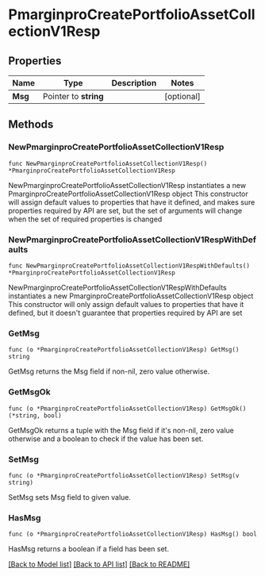 # PmarginproCreatePortfolioAssetCollectionV1Resp

## Properties

Name | Type | Description | Notes
------------ | ------------- | ------------- | -------------
**Msg** | Pointer to **string** |  | [optional] 

## Methods

### NewPmarginproCreatePortfolioAssetCollectionV1Resp

`func NewPmarginproCreatePortfolioAssetCollectionV1Resp() *PmarginproCreatePortfolioAssetCollectionV1Resp`

NewPmarginproCreatePortfolioAssetCollectionV1Resp instantiates a new PmarginproCreatePortfolioAssetCollectionV1Resp object
This constructor will assign default values to properties that have it defined,
and makes sure properties required by API are set, but the set of arguments
will change when the set of required properties is changed

### NewPmarginproCreatePortfolioAssetCollectionV1RespWithDefaults

`func NewPmarginproCreatePortfolioAssetCollectionV1RespWithDefaults() *PmarginproCreatePortfolioAssetCollectionV1Resp`

NewPmarginproCreatePortfolioAssetCollectionV1RespWithDefaults instantiates a new PmarginproCreatePortfolioAssetCollectionV1Resp object
This constructor will only assign default values to properties that have it defined,
but it doesn't guarantee that properties required by API are set

### GetMsg

`func (o *PmarginproCreatePortfolioAssetCollectionV1Resp) GetMsg() string`

GetMsg returns the Msg field if non-nil, zero value otherwise.

### GetMsgOk

`func (o *PmarginproCreatePortfolioAssetCollectionV1Resp) GetMsgOk() (*string, bool)`

GetMsgOk returns a tuple with the Msg field if it's non-nil, zero value otherwise
and a boolean to check if the value has been set.

### SetMsg

`func (o *PmarginproCreatePortfolioAssetCollectionV1Resp) SetMsg(v string)`

SetMsg sets Msg field to given value.

### HasMsg

`func (o *PmarginproCreatePortfolioAssetCollectionV1Resp) HasMsg() bool`

HasMsg returns a boolean if a field has been set.


[[Back to Model list]](../README.md#documentation-for-models) [[Back to API list]](../README.md#documentation-for-api-endpoints) [[Back to README]](../README.md)


